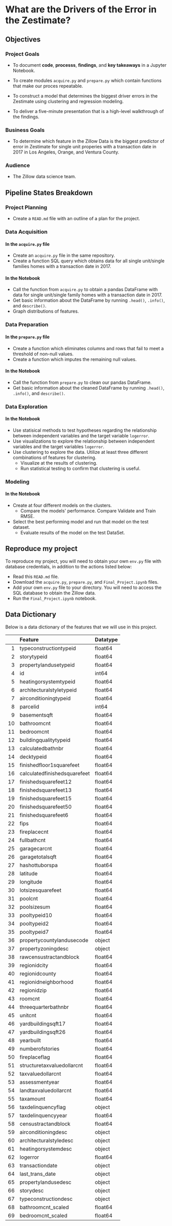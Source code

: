 # What are the Drivers of the Error in the Zestimate?

## Objectives 
### Project Goals 
 - To document **code**, **processs**, **findings**, and **key takeaways** in a Jupyter Notebook. 
 
 - To create modules `acquire.py` and `prepare.py` which contain functions that make our proces repeatable. 
 
 - To construct a model that determines the biggest driver errors in the Zestimate using clustering and regression modeling. 
 
 - To deliver a five-minute presentation that is a high-level walkthrough of the findings. 
 
### Business Goals
 - To determine which feature in the Zillow Data is the biggest predictor of error in Zestimate for single unit properies with a transaction date in 2017 in Los Angeles, Orange, and Ventura County. 

### Audience 
 - The Zillow data science team. 

## Pipeline States Breakdown

### Project Planning 
 - Create a `READ.md` file with an outline of a plan for the project. 

### Data Acquisition 
#### In the `acquire.py` file 
 - Create an `acquire.py` file in the same repository. 
 - Create a function SQL query which obtains data for all single unit/single families homes with a transaction date in 2017.
#### In the Notebook
 - Call the function from `acquire.py` to obtain a pandas DataFrame with data for single unit/single family homes with a transaction date in 2017.
 - Get basic information about the DataFrame by running `.head()`, `.info()`, and `describe()`.
 - Graph distributions of features. 
 
### Data Preparation 
#### In the `prepare.py` file
 - Create a function which eliminates columns and rows that fail to meet a threshold of non-null values. 
 - Create a function which imputes the remaining null values. 
#### In the Notebook 
 - Call the function from `prepare.py` to clean our pandas DataFrame. 
 - Get basic information about the cleaned DataFrame by running `.head()`, `.info()`, and `describe()`.
 
### Data Exploration 
#### In the Notebook 
 - Use statisical methods to test hypotheses regarding the relationship between independent variables and the target variable `logerror`. 
 - Use visualizations to explore the relationship between independent variables and the target variables `logerror`. 
 - Use clustering to explore the data. Utilize at least three different combinations of features for clustering. 
     - Visualize at the results of clustering. 
     - Run statistical testing to confirm that clustering is useful. 
     
### Modeling 
#### In the Notebook 
 - Create at four different models on the clusters. 
     - Compare the models' performance. Compare Validate and Train RMSE. 
 - Select the best performing model and run that model on the test dataset. 
     - Evaluate results of the model on the test DataSet. 
     
## Reproduce my project
To reproduce my project, you will need to obtain your own `env.py` file with database credentials, in addition to the actions listed below:
 - Read this `READ.md` file. 
 - Download the `acquire.py`, `prepare.py`, and `Final_Project.ipynb` files. 
 - Add your own `env.py` file to your directory. You will need to access the SQL database to obtain the Zillow data. 
 - Run the `Final_Project.ipynb` notebook. 
 
 ## Data Dictionary 
 
Below is a data dictionary of the features that we will use in this project. 
 
|    | Feature                      | Datatype   |
|---:|:-----------------------------|:-----------|
|  1 | typeconstructiontypeid       | float64    |
|  2 | storytypeid                  | float64    |
|  3 | propertylandusetypeid        | float64    |
|  4 | id                           | int64      |
|  5 | heatingorsystemtypeid        | float64    |
|  6 | architecturalstyletypeid     | float64    |
|  7 | airconditioningtypeid        | float64    |
|  8 | parcelid                     | int64      |
|  9 | basementsqft                 | float64    |
| 10 | bathroomcnt                  | float64    |
| 11 | bedroomcnt                   | float64    |
| 12 | buildingqualitytypeid        | float64    |
| 13 | calculatedbathnbr            | float64    |
| 14 | decktypeid                   | float64    |
| 15 | finishedfloor1squarefeet     | float64    |
| 16 | calculatedfinishedsquarefeet | float64    |
| 17 | finishedsquarefeet12         | float64    |
| 18 | finishedsquarefeet13         | float64    |
| 19 | finishedsquarefeet15         | float64    |
| 20 | finishedsquarefeet50         | float64    |
| 21 | finishedsquarefeet6          | float64    |
| 22 | fips                         | float64    |
| 23 | fireplacecnt                 | float64    |
| 24 | fullbathcnt                  | float64    |
| 25 | garagecarcnt                 | float64    |
| 26 | garagetotalsqft              | float64    |
| 27 | hashottuborspa               | float64    |
| 28 | latitude                     | float64    |
| 29 | longitude                    | float64    |
| 30 | lotsizesquarefeet            | float64    |
| 31 | poolcnt                      | float64    |
| 32 | poolsizesum                  | float64    |
| 33 | pooltypeid10                 | float64    |
| 34 | pooltypeid2                  | float64    |
| 35 | pooltypeid7                  | float64    |
| 36 | propertycountylandusecode    | object     |
| 37 | propertyzoningdesc           | object     |
| 38 | rawcensustractandblock       | float64    |
| 39 | regionidcity                 | float64    |
| 40 | regionidcounty               | float64    |
| 41 | regionidneighborhood         | float64    |
| 42 | regionidzip                  | float64    |
| 43 | roomcnt                      | float64    |
| 44 | threequarterbathnbr          | float64    |
| 45 | unitcnt                      | float64    |
| 46 | yardbuildingsqft17           | float64    |
| 47 | yardbuildingsqft26           | float64    |
| 48 | yearbuilt                    | float64    |
| 49 | numberofstories              | float64    |
| 50 | fireplaceflag                | float64    |
| 51 | structuretaxvaluedollarcnt   | float64    |
| 52 | taxvaluedollarcnt            | float64    |
| 53 | assessmentyear               | float64    |
| 54 | landtaxvaluedollarcnt        | float64    |
| 55 | taxamount                    | float64    |
| 56 | taxdelinquencyflag           | object     |
| 57 | taxdelinquencyyear           | float64    |
| 58 | censustractandblock          | float64    |
| 59 | airconditioningdesc          | object     |
| 60 | architecturalstyledesc       | object     |
| 61 | heatingorsystemdesc          | object     |
| 62 | logerror                     | float64    |
| 63 | transactiondate              | object     |
| 64 | last_trans_date              | object     |
| 65 | propertylandusedesc          | object     |
| 66 | storydesc                    | object     |
| 67 | typeconstructiondesc         | object     |
| 68 | bathroomcnt_scaled           | float64    |
| 69 | bedroomcnt_scaled            | float64    |